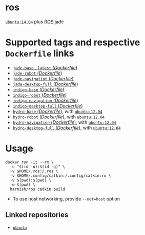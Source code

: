 # ros

[`ubuntu:14.04`](https://hub.docker.com/_/ubuntu/) plus [ROS](http://www.ros.org/) jade

#  Supported tags and respective `Dockerfile` links

- [`jade-base` , `latest` (*Dockerfile*)](https://github.com/harmishhk/dockerfiles/blob/master/ros/jade-base/Dockerfile)
- [`jade-robot` (*Dockerfile*)](https://github.com/harmishhk/dockerfiles/blob/master/ros/jade-robot/Dockerfile)
- [`jade-navigation` (*Dockerfile*)](https://github.com/harmishhk/dockerfiles/blob/master/ros/jade-navigation/Dockerfile)
- [`jade-desktop-full` (*Dockerfile*)](https://github.com/harmishhk/dockerfiles/blob/master/ros/jade-desktop-full/Dockerfile)
- [`indigo-base` (*Dockerfile*)](https://github.com/harmishhk/dockerfiles/blob/master/ros/indigo-base/Dockerfile)
- [`indigo-robot` (*Dockerfile*)](https://github.com/harmishhk/dockerfiles/blob/master/ros/indigo-robot/Dockerfile)
- [`indigo-navigation` (*Dockerfile*)](https://github.com/harmishhk/dockerfiles/blob/master/ros/indigo-navigation/Dockerfile)
- [`indigo-desktop-full` (*Dockerfile*)](https://github.com/harmishhk/dockerfiles/blob/master/ros/indigo-desktop-full/Dockerfile)
- [`hydro-base` (*Dockerfile*)](https://github.com/harmishhk/dockerfiles/blob/master/ros/hydro-base/Dockerfile), with [`ubuntu:12.04`](https://hub.docker.com/_/ubuntu/)
- [`hydro-robot` (*Dockerfile*)](https://github.com/harmishhk/dockerfiles/blob/master/ros/hydro-robot/Dockerfile), with [`ubuntu:12.04`](https://hub.docker.com/_/ubuntu/)
- [`hydro-navigation` (*Dockerfile*)](https://github.com/harmishhk/dockerfiles/blob/master/ros/hydro-navigation/Dockerfile), with [`ubuntu:12.04`](https://hub.docker.com/_/ubuntu/)
- [`hydro-desktop-full` (*Dockerfile*)](https://github.com/harmishhk/dockerfiles/blob/master/ros/hydro-desktop-full/Dockerfile), with [`ubuntu:12.04`](https://hub.docker.com/_/ubuntu/)

# Usage

```console
docker run -it --rm \
  -u "$(id -u):$(id -g)" \
  -v $HOME/.ros:/.ros \
  -v $HOME/.config/catkin:/.config/catkin:ro \
  -v $(pwd):$(pwd) \
  -w $(pwd) \
  harmish/ros catkin build
```

- To use host networking, provide `--net=host` option

## Linked repositories

- [`ubuntu`](https://hub.docker.com/_/ubuntu/)
